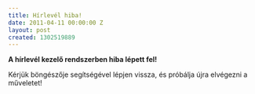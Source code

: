 ```yaml
---
title: Hírlevél hiba!
date: 2011-04-11 00:00:00 Z
layout: post
created: 1302519889
---
```


<p><strong>A hírlevél kezelő rendszerben hiba lépett fel!</strong></p><p>Kérjük böngészője segítségével lépjen vissza, és próbálja újra elvégezni a műveletet!</p>
